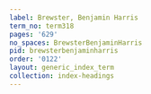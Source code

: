```yaml
---
label: Brewster, Benjamin Harris
term_no: term318
pages: '629'
no_spaces: BrewsterBenjaminHarris
pid: brewsterbenjaminharris
order: '0122'
layout: generic_index_term
collection: index-headings
---
```

